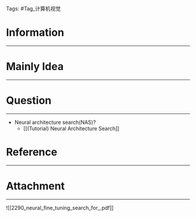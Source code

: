 Tags: #Tag_计算机视觉 
# Information
---


# Mainly Idea
---


# Question
---
- Neural architecture search(NAS)?
	- [[(Tutorial) Neural Architecture Search]]

# Reference
---


# Attachment
---
![[2290_neural_fine_tuning_search_for_.pdf]]